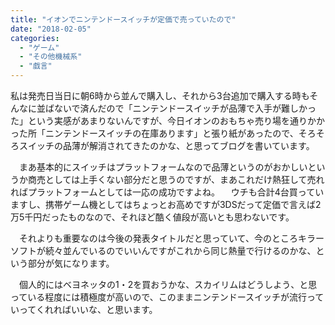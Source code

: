 ```yaml
---
title: "イオンでニンテンドースイッチが定価で売っていたので"
date: "2018-02-05"
categories: 
  - "ゲーム"
  - "その他機械系"
  - "戯言"
---
```


私は発売日当日に朝6時から並んで購入し、それから3台追加で購入する時もそんなに並ばないで済んだので「ニンテンドースイッチが品薄で入手が難しかった」という実感があまりないんですが、今日イオンのおもちゃ売り場を通りかかった所「ニンテンドースイッチの在庫あります」と張り紙があったので、そろそろスイッチの品薄が解消されてきたのかな、と思ってブログを書いています。

　まあ基本的にスイッチはプラットフォームなので品薄というのがおかしいというか商売としては上手くない部分だと思うのですが、まあこれだけ熱狂して売れればプラットフォームとしては一応の成功ですよね。 　ウチも合計4台買っていますし、携帯ゲーム機としてはちょっとお高めですが3DSだって定価で言えば2万5千円だったものなので、それほど酷く値段が高いとも思わないです。

　それよりも重要なのは今後の発表タイトルだと思っていて、今のところキラーソフトが続々並んでいるのでいいんですがこれから同じ熱量で行けるのかな、という部分が気になります。

　個人的にはベヨネッタの1・2を買おうかな、スカイリムはどうしよう、と思っている程度には積極度が高いので、このままニンテンドースイッチが流行っていってくれればいいな、と思います。

